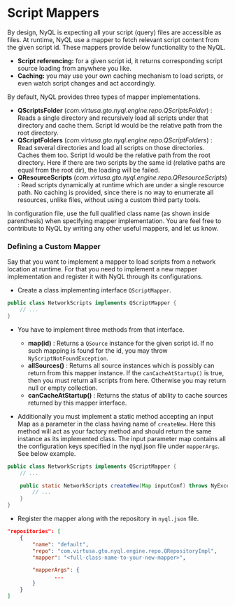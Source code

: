 # Script Mappers

By design, NyQL is expecting all your script (query) files are accessible as files. At runtime, NyQL use a mapper to fetch relevant script content  from the given script id. These mappers provide below functionality to the NyQL.
  * __Script referencing:__ for a given script id, it returns corresponding script source loading from anywhere you like.
  * __Caching:__ you may use your own caching mechanism to load scripts, or even watch script changes and act accordingly.


By default, NyQL provides three types of mapper implementations.
  * __QScriptsFolder__ (_com.virtusa.gto.nyql.engine.repo.QScriptsFolder_) : Reads a single directory and recursively load all scripts under that directory and cache them. Script Id would be the relative path from the root directory.
  * __QScriptFolders__ (_com.virtusa.gto.nyql.engine.repo.QScriptFolders_) : Read several directories and load all scripts on those directories. Caches them too. Script Id would be the relative path from the root directory. Here if there are two scripts by the same id (relative paths are equal from the root dir), the loading will be failed.
  * __QResourceScripts__ (_com.virtusa.gto.nyql.engine.repo.QResourceScripts_) : Read scripts dynamically at runtime which are under a single resource path. No caching is provided, since there is no way to enumerate all resources, unlike files, without using a custom third party tools.

In configuration file, use the full qualified class name (as shown inside parenthesis) when specifying 
mapper implementation. You are feel free to contribute to NyQL by writing any other useful
mappers, and let us know.

### Defining a Custom Mapper
Say that you want to implement a mapper to load scripts from a network location at runtime. For that you need to implement a new mapper implementation and register it with NyQL through its configurations.

* Create a class implementing interface `QScriptMapper`.

```java
public class NetworkScripts implements QScriptMapper {
    // ...
}
```

* You have to implement three methods from that interface.
   * __map(id)__ : Returns a `QSource` instance for the given script id. If no such mapping is found for the id, you may throw `NyScriptNotFoundException`.
   * __allSources()__ : Returns all source instances which is possibly can return from this mapper instance. If the `canCacheAtStartup()` is true, then you must return all scripts from here. Otherwise you may return null or empty collection.
   * __canCacheAtStartup()__ : Returns the status of ability to cache sources returned by this mapper interface.

* Additionally you must implement a static method accepting an input Map as a parameter in the class having name of `createNew`. Here this method will act as your factory method and should return the same instance as its implemented class. The input parameter map contains all the configuration keys specified in the nyql.json file under `mapperArgs`. See below example. 

```java
public class NetworkScripts implements QScriptMapper {
    // ...

    public static NetworkScripts createNew(Map inputConf) throws NyException {
        // ...
    }
}
```

* Register the mapper along with the repository in `nyql.json` file.

```json
"repositories": [
    {
        "name": "default",
        "repo": "com.virtusa.gto.nyql.engine.repo.QRepositoryImpl",
        "mapper": "<full-class-name-to-your-new-mapper>",

        "mapperArgs": {
               ...
        }
    }
]
```

